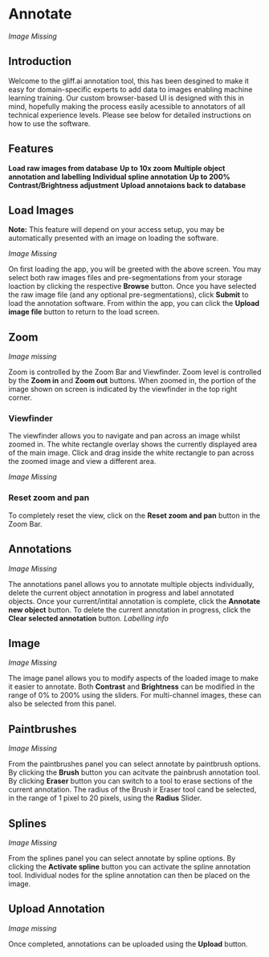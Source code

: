 # Annotate

*Image Missing*

## Introduction

Welcome to the gliff.ai annotation tool, this has been desgined to make it easy for domain-specific experts to add data to images enabling machine learning training. Our custom browser-based UI is designed with this in mind, hopefully making the process easily acessible to annotators of all technical experience levels. Please see below for detailed instructions on how to use the software.

## Features

**Load raw images from database**
**Up to 10x zoom**
**Multiple object annotation and labelling**
**Individual spline annotation**
**Up to 200% Contrast/Brightness adjustment**
**Upload annotaions back to database**

## Load Images

**Note:** This feature will depend on your access setup, you may be automatically presented with an image on loading the software.

*Image Missing*

On first loading the app, you will be greeted with the above screen. You may select both raw images files and pre-segmentations from your storage loaction by clicking the respective **Browse** button. Once you have selected the raw image file (and any optional pre-segmentations), click **Submit** to load the annotation software.
From within the app, you can click the **Upload image file** button to return to the load screen.

## Zoom

*Image missing*

Zoom is controlled by the Zoom Bar and Viewfinder. Zoom level is controlled by the **Zoom in** and **Zoom out** buttons. When zoomed in, the portion of the image shown on screen is indicated by the viewfinder in the top right corner.

### Viewfinder

The viewfinder allows you to navigate and pan across an image whilst zoomed in. The white rectangle overlay shows the currently displayed area of the main image. Click and drag inside the white rectangle to pan across the zoomed image and view a different area.

*Image Missing*

### Reset zoom and pan

To completely reset the view, click on the **Reset zoom and pan** button in the Zoom Bar.

## Annotations

*Image Missing*

The annotations panel allows you to annotate multiple objects individually, delete the current object annotation in progress and label annotated objects. Once your current/intital annotation is complete, click the **Annotate new object** button. To delete the current annotation in progress, click the **Clear selected annotation** button. *Labelling info*

## Image

*Image Missing*

The image panel allows you to modify aspects of the loaded image to make it easier to annotate. Both **Contrast** and **Brightness** can be modified in the range of 0% to 200% using the sliders. For multi-channel images, these can also be selected from this panel.

## Paintbrushes

*Image Missing*

From the paintbrushes panel you can select annotate by paintbrush options. By clicking the **Brush** button you can acitvate the painbrush annotation tool. By clicking **Eraser** button you can switch to a tool to erase sections of the current annotation. The radius of the Brush ir Eraser tool cand be selected, in the range of 1 pixel to 20 pixels, using the **Radius** Slider.

## Splines

*Image Missing*

From the splines panel you can select annotate by spline options.  By clicking the **Activate spline** button you can activate the spline annotation tool. Individual nodes for the spline annotation can then be placed on the image.

## Upload Annotation

*Image missing*

Once completed, annotations can be uploaded using the **Upload** button.

